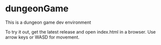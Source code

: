 # dungeonGame
This is a dungeon game dev environment


To try it out, get the latest release and open index.html in a browser. Use arrow keys or WASD for movement.
